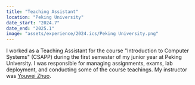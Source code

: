 ```yaml
---
title: "Teaching Assistant"
location: "Peking University"
date_start: "2024.7"
date_end: "2025.1"
image: "assets/experience/2024.ics/Peking University.png"
---
```

I worked as a Teaching Assistant for the course "Introduction to Computer Systems" (CSAPP) during the first semester of my junior year at Peking University. I was responsible for managing assignments, exams, lab deployment, and conducting some of the course teachings. My instructor was [Youwei Zhuo](https://ic.pku.edu.cn/szdw/zzjs/sjzdhyjsxtx1/zyw/index.htm).